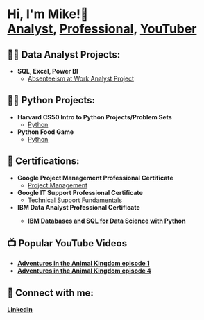 
  <h1>Hi, I'm Mike!👋  <br/><a href="https://github.com/mwheeler2244">Analyst</a>, <a href="https://www.linkedin.com/in/michael-wheeler12//">Professional</a>, <a href="https://www.youtube.com/channel/UC4ZPomiURp2k3deT8U7mxPQ">YouTuber</a></h1>

<h2>👨‍💻 Data Analyst Projects:</h2>

- <b>SQL, Excel, Power BI</b>
  - [Absenteeism at Work Analyst Project](https://github.com/mwheeler2244/Absenteeism-at-work)

<h2>👨‍💻 Python Projects:</h2>

- <b>Harvard CS50 Intro to Python Projects/Problem Sets</b>
  - [Python](https://github.com/code50/163085598/tree/main)
- <b> Python Food Game</b>
  - [Python](https://github.com/mwheeler2244/Food-Game)

<h2>📃 Certifications:</h2>

- <b>Google Project Management Professional Certificate</b>
  - [Project Management](https://www.coursera.org/account/accomplishments/professional-cert/ZMG6JGGNAFT4)
- <b>Google IT Support Professional Certificate</b>
  - [Technical Support Fundamentals](https://www.coursera.org/account/accomplishments/verify/4QXGP4238FML)
- <b>IBM Data Analyst Professional Certificate<b>
  - [IBM Databases and SQL for Data Science with Python](https://www.coursera.org/account/accomplishments/verify/6M6UR6RCSTQZ)

<h2>📺 Popular YouTube Videos</h2>

- [Adventures in the Animal Kingdom episode 1](https://www.youtube.com/watch?v=w8tO_XDp41M&t=4s)
- [Adventures in the Animal Kingdom episode 4](https://www.youtube.com/watch?v=ip_X3LJCXMg)
  

<h2> 🤳 Connect with me:</h2>
  
<a href="https://www.linkedin.com/in/michael-wheeler12/">LinkedIn</a>
  

